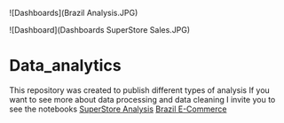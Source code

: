 ![Dashboards](Brazil Analysis.JPG)


![Dashboard](Dashboards SuperStore Sales.JPG)
# Data_analytics
This repository was created to publish different types of analysis
If you want to see more about data processing and data cleaning I invite you to see the notebooks
[SuperStore Analysis](https://nbviewer.org/github/AleThompsonO/Data_analytics/blob/main/Business_Analysis_Visualization_and_EDA_SuperStoreUS.ipynb)
[Brazil E-Commerce](https://nbviewer.org/github/AleThompsonO/Data_analytics/blob/main/Brasil_E_Commerce_analysis.ipynb)
